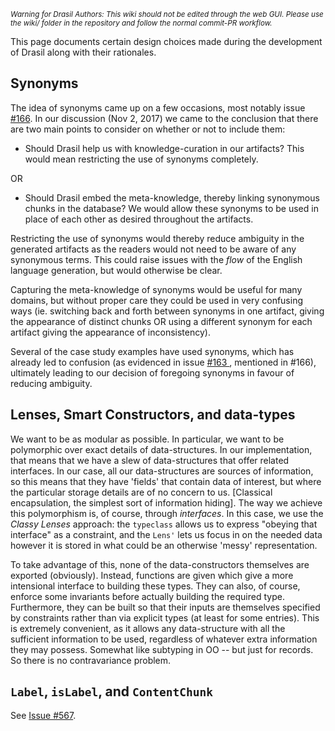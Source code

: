 <small><i>Warning for Drasil Authors: This wiki should not be edited through the web GUI. Please use the wiki/ folder in the repository and follow the normal commit-PR workflow.</i></small>

This page documents certain design choices made during the development of Drasil along with their rationales.

## Synonyms

The idea of synonyms came up on a few occasions, most notably issue [#166](https://github.com/JacquesCarette/literate-scientific-software/issues/166). In our discussion (Nov 2, 2017) we came to the conclusion that there are two main points to consider on whether or not to include them:

- Should Drasil help us with knowledge-curation in our artifacts? This would mean restricting the use of synonyms completely.

OR
- Should Drasil embed the meta-knowledge, thereby linking synonymous chunks in the database? We would allow these synonyms to be used in place of each other as desired throughout the artifacts.

Restricting the use of synonyms would thereby reduce ambiguity in the generated artifacts as the readers would not need to be aware of any synonymous terms. This could raise issues with the *flow* of the English language generation, but would otherwise be clear.

Capturing the meta-knowledge of synonyms would be useful for many domains, but without proper care they could be used in very confusing ways (ie. switching back and forth between synonyms in one artifact, giving the appearance of distinct chunks OR using a different synonym for each artifact giving the appearance of inconsistency).

Several of the case study examples have used synonyms, which has already led to confusion (as evidenced in issue [#163 ](https://github.com/JacquesCarette/literate-scientific-software/issues/163), mentioned in #166), ultimately leading to our decision of foregoing synonyms in favour of reducing ambiguity.

## Lenses, Smart Constructors, and data-types

We want to be as modular as possible.  In particular, we want to be polymorphic over exact details of data-structures. In our implementation, that means that we have a slew of data-structures that offer related interfaces. In our case, all our data-structures are sources of information, so this means that they have 'fields' that contain data of interest, but where the particular storage details are of no concern to us. [Classical encapsulation, the simplest sort of information hiding]. The way we achieve this polymorphism is, of course, through *interfaces*. In this case, we use the *Classy Lenses* approach: the `typeclass` allows us to express "obeying that interface" as a constraint, and the `Lens'` lets us focus in on the needed data however it is stored in what could be an otherwise 'messy' representation.

To take advantage of this, none of the data-constructors themselves are exported (obviously). Instead, functions are given which give a more intensional interface to building these types. They can also, of course, enforce some invariants before actually building the required type. Furthermore, they can be built so that their inputs are themselves specified by constraints rather than via explicit types (at least for some entries). This is extremely convenient, as it allows any data-structure with all the sufficient information to be used, regardless of whatever extra information they may possess. Somewhat like subtyping in OO -- but just for records. So there is no contravariance problem.

## `Label`, `isLabel`, and `ContentChunk`
See [Issue #567](https://github.com/JacquesCarette/Drasil/issues/567#issuecomment-393539890).